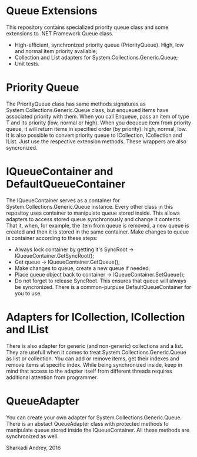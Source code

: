 # Queue Extensions
This repository contains specialized priority queue class and some extensions to .NET Framework Queue class.
* High-efficient, synchronized priority queue (PriorityQueue<T>). High, low and normal item priority avaliable;
* Collection and List adapters for System.Collections.Generic.Queue<T>;
* Unit tests.

# Priority Queue
The PriorityQueue<T> class has same methods signatures as System.Collections.Generic.Queue<T> class, but enqueued items have associated priority with them. When you call Enqueue, pass an item of type T and its priority (low, normal or high). When you dequeue item from priority queue, it will return items in specified order (by priority): high, normal, low.
It is also possible to convert priority queue to ICollection, ICollection<T> and IList<T>. Just use the respective extension methods. These wrappers are also syncronized.

# IQueueContainer<T> and DefaultQueueContainer<T>
The IQueueContainer<T> serves as a container for System.Collections.Generic.Queue<T> instance. Every other class in this repositoy uses container to manipulate queue stored inside. This allows adapters to access stored queue synchronously and change it contents. That it, when, for example, the item from queue is removed, a new queue is created and then it is stored in the same container. Make changes to queue is container according to these steps:
* Always lock container by getting it's SyncRoot -> IQueueContainer<T>.GetSyncRoot();
* Get queue -> IQueueContainer<T>.GetQueue();
* Make changes to queue, create a new queue if needed;
* Place queue object back to container -> IQueueContainer<T>.SetQueue();
* Do not forget to release SyncRoot.
This ensures that queue will always be syncronized. There is a common-purpuse DefaultQueueContainer<T> for you to use.

# Adapters for ICollection, ICollection<T> and IList<T>
There is also adapter for generic (and non-generic) collections and a list. They are usefull when it comes to treat System.Collections.Generic.Queue<T> as list or collection. You can add or remove items, get their indexes and remove items at specific index. While being synchronized inside, keep in mind that access to the adapter itself from different threads requires additional attention from programmer.

# QueueAdapter<T>
You can create your own adapter for System.Collections.Generic.Queue<T>. There is an abstact QueueAdapter<T> class with protected methods to manipulate queue stored inside the IQueueContainer<T>. All these methods are synchronized as well.

Sharkadi Andrey, 2016
